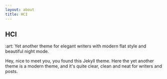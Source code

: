 ```yaml
---
layout: about
title: HCI
---
```


<h2>HCI</h2>

<p>
:art:&nbsp;Yet another theme for elegant writers with modern flat style
and beautiful night mode.
</p>

<p>
Hey, nice to meet you, you found this Jekyll theme. Here the yet another
theme is a modern theme, and it's quite clear, clean and neat for writers
and posts.
</p>
